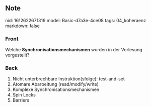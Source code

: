 ## Note
nid: 1612622671319
model: Basic-d7a3e-4ce08
tags: 04_koheraenz
markdown: false

### Front
Welche <strong>Synchronisationsmechanismen</strong> wurden in der
Vorlesung vorgestellt?

### Back
<ol>
  <li>Nicht unterbrechbare Instruktion(sfolge): test-and-set
  <li>Atomare Abarbeitung (read/modify/write)
  <li>Komplexe Synchronisationsmechanismen
  <li>Spin Locks
  <li>Barriers
</ol>
